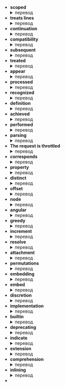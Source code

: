 - **scoped** <details><summary>перевод</summary>охватываемый</details>
- **treats lines** <details><summary>перевод</summary>обрабатывает строки</details>
- **continuation** <details><summary>перевод</summary>продолжение</details>
- **compatibility** <details><summary>перевод</summary>совместимость</details>
- **subsequent** <details><summary>перевод</summary>последующий, более поздний</details>
- **treated** <details><summary>перевод</summary>очищать, лечить, рассматривать</details>
- **appear** <details><summary>перевод</summary>фигурировать, казаться, появляться, проявляться</details>
- **processed** <details><summary>перевод</summary>обработанный прич, обрабатывать, перерабатывать гл</details>
- **recognized** <details><summary>перевод</summary>распознавать, признавать</details>
- **definition** <details><summary>перевод</summary>определение, формулировка</details>
- **achieved** <details><summary>перевод</summary>достигать</details>
- **performed** <details><summary>перевод</summary>выполнять, делать</details>
- **parsing** <details><summary>перевод</summary>анализ, извлечение данных</details>
- **The request is throttled** <details><summary>перевод</summary>Количество запросов превышено</details>
- **corresponds** <details><summary>перевод</summary>соответствовать, совпадать</details>
- **property** <details><summary>перевод</summary>собственность, свойство</details>
- **distinct** <details><summary>перевод</summary>отчетливый, определенный, явный</details>
- **offset** <details><summary>перевод</summary>смещение, компенсация</details>
- **node** <details><summary>перевод</summary>узел, вершина</details>
- **angular** <details><summary>перевод</summary>угловой, угловатый</details>
- **greedy** <details><summary>перевод</summary>жадный</details>
- **increment** <details><summary>перевод</summary>прирост, приращение, шаг, надбавка</details>
- **resolve** <details><summary>перевод</summary>разрешать, разрешить</details>
- **attachment** <details><summary>перевод</summary>привязанность, вложенный</details>
- **permutations** <details><summary>перевод</summary>перестановка, подстановка</details>
- **embedding** <details><summary>перевод</summary>встраивание, включение, внедрение</details>
- **embed** <details><summary>перевод</summary>встроить, внедрить</details>
- **discretion** <details><summary>перевод</summary>осмотрительность, усмотрение, благоразумие</details>
- **implementation** <details><summary>перевод</summary>реализация, осуществление, исполнение</details>
- **builtin** <details><summary>перевод</summary>встроенный</details>
- **deprecating** <details><summary>перевод</summary>протестовать, возражать</details>
- **indicate** <details><summary>перевод</summary>указывать, свидетельствовать, показывать</details>
- **extension** <details><summary>перевод</summary>расширение, продление, вытягивание</details>
- **comprehension** <details><summary>перевод</summary>понимание, понятливость</details>
- **inlining** <details><summary>перевод</summary>встраивание, вставка</details>
-
